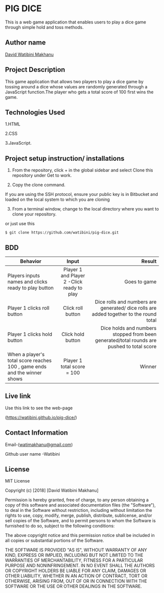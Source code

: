 # PIG DICE

This is a web game application that enables users to play a dice game through simple hold and toss methods.

## Author name

[David Watibini Makhanu](https://github.com/watibini/pig-dice.git)

## Project Description

This game application that allows two players to play a dice game by tossing around a dice whose values are randomly generated through a JavaScript function.The player who gets a total score of 100 first wins the game.

## Technologies Used

1.HTML

2.CSS

3.JavaScript.


## Project setup instruction/ installations


1. From the repository, click + in the global sidebar and select Clone this repository under Get to work.

2.  Copy the clone command.

If you are using the SSH protocol, ensure your public key is in Bitbucket and loaded on the local system to which you are cloning

3.  From a terminal window, change to the local directory where you want to clone your repository.

or just use this

`$ git clone https://github.com/watibini/pig-dice.git`

## BDD

| Behavior        | Input           | Result |
| ------------- |:-------------:| -----:|
| Players inputs names and clicks ready to play button | Player 1 and Player 2 -Click ready to play | Goes to game |
| Player 1 clicks roll button | Click roll button | Dice rolls and numbers are generated/ dice rolls are added together to the round total|
| Player 1 clicks hold button | Click hold button | Dice holds and numbers stopped from been generated/total rounds are pushed to total score|
| When a player's total score reaches 100 , game ends and the winner  shows | Player 1 total score = 100 | Winner|

## Live link

Use this link to see the web-page

(<https://watibini.github.io/pig-dice/>)

## Contact Information

Email-(watimakhanu@gmail.com)

Github user name -Watibini

## License

MIT License

Copyright (c) [2018] [David Watibini Makhanu]

Permission is hereby granted, free of charge, to any person obtaining a copy
of this software and associated documentation files (the "Software"), to deal
in the Software without restriction, including without limitation the rights
to use, copy, modify, merge, publish, distribute, sublicense, and/or sell
copies of the Software, and to permit persons to whom the Software is
furnished to do so, subject to the following conditions:

The above copyright notice and this permission notice shall be included in all
copies or substantial portions of the Software.

THE SOFTWARE IS PROVIDED "AS IS", WITHOUT WARRANTY OF ANY KIND, EXPRESS OR
IMPLIED, INCLUDING BUT NOT LIMITED TO THE WARRANTIES OF MERCHANTABILITY,
FITNESS FOR A PARTICULAR PURPOSE AND NONINFRINGEMENT. IN NO EVENT SHALL THE
AUTHORS OR COPYRIGHT HOLDERS BE LIABLE FOR ANY CLAIM, DAMAGES OR OTHER
LIABILITY, WHETHER IN AN ACTION OF CONTRACT, TORT OR OTHERWISE, ARISING FROM,
OUT OF OR IN CONNECTION WITH THE SOFTWARE OR THE USE OR OTHER DEALINGS IN THE
SOFTWARE.
